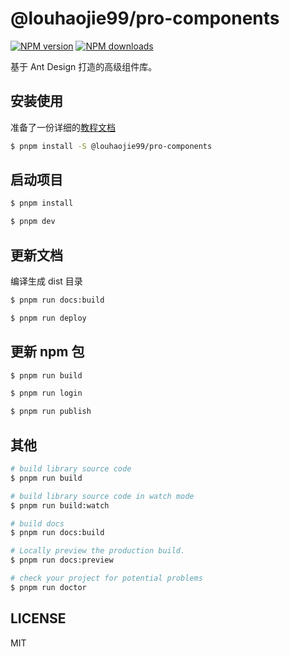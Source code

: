 # @louhaojie99/pro-components

[![NPM version](https://img.shields.io/npm/v/@louhaojie99/pro-components.svg?style=flat)](https://npmjs.org/package/@louhaojie99/pro-components)
[![NPM downloads](http://img.shields.io/npm/dm/@louhaojie99/pro-components.svg?style=flat)](https://npmjs.org/package/@louhaojie99/pro-components)

基于 Ant Design 打造的高级组件库。

## 安装使用

准备了一份详细的[教程文档](https://louhaojie99.github.io/pro-components)

```bash
$ pnpm install -S @louhaojie99/pro-components
```

## 启动项目

```bash
$ pnpm install

$ pnpm dev
```

## 更新文档

编译生成 dist 目录

```bash
$ pnpm run docs:build

$ pnpm run deploy
```

## 更新 npm 包

```bash
$ pnpm run build

$ pnpm run login

$ pnpm run publish

```

## 其他

```bash
# build library source code
$ pnpm run build

# build library source code in watch mode
$ pnpm run build:watch

# build docs
$ pnpm run docs:build

# Locally preview the production build.
$ pnpm run docs:preview

# check your project for potential problems
$ pnpm run doctor
```

## LICENSE

MIT
